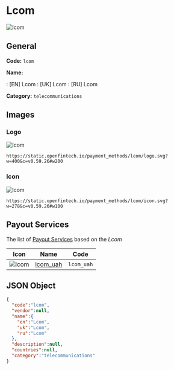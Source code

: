 
# Lcom 
![lcom](https://static.openfintech.io/payment_methods/lcom/logo.svg?w=400&c=v0.59.26#w200)  

## General 
**Code:** `lcom` 
 
**Name:** 
 
:	[EN] Lcom 
:	[UK] Lcom 
:	[RU] Lcom 
 
**Category:** `telecommunications` 
 

## Images 

### Logo 
![lcom](https://static.openfintech.io/payment_methods/lcom/logo.svg?w=400&c=v0.59.26#w200)  

```
https://static.openfintech.io/payment_methods/lcom/logo.svg?w=400&c=v0.59.26#w200
```  

### Icon 
![lcom](https://static.openfintech.io/payment_methods/lcom/icon.svg?w=278&c=v0.59.26#w100)  

```
https://static.openfintech.io/payment_methods/lcom/icon.svg?w=278&c=v0.59.26#w100
```  

## Payout Services 
 
The list of [Payout Services](/payout-services/) based on the _Lcom_ 

|Icon|Name|Code| 
|:---:|:---:|:---:| 
|![lcom](https://static.openfintech.io/payout_methods/lcom/icon.svg?w=278&c=v0.59.26#w40) |[lcom_uah](/payout-services/lcom_uah/)|`lcom_uah`| 
 

## JSON Object 

```json
{
  "code":"lcom",
  "vendor":null,
  "name":{
    "en":"Lcom",
    "uk":"Lcom",
    "ru":"Lcom"
  },
  "description":null,
  "countries":null,
  "category":"telecommunications"
}
```  
